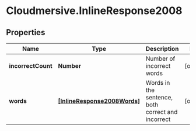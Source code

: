 # Cloudmersive.InlineResponse2008

## Properties
Name | Type | Description | Notes
------------ | ------------- | ------------- | -------------
**incorrectCount** | **Number** | Number of incorrect words | [optional] 
**words** | [**[InlineResponse2008Words]**](InlineResponse2008Words.md) | Words in the sentence, both correct and incorrect | [optional] 


